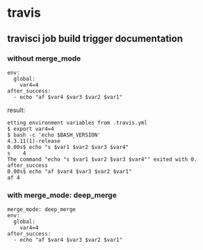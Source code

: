 # travis

## travisci job build trigger documentation
### without merge_mode
```
env:
  global:
    var4=4
after_success:
  - echo "af $var4 $var3 $var2 $var1"
```

result:
```
etting environment variables from .travis.yml
$ export var4=4
$ bash -c 'echo $BASH_VERSION'
4.3.11(1)-release
0.00s$ echo "s $var1 $var2 $var3 $var4"
s    4
The command "echo "s $var1 $var2 $var3 $var4"" exited with 0.
after_success
0.00s$ echo "af $var4 $var3 $var2 $var1"
af 4
```

### with merge_mode: deep_merge
```
merge_mode: deep_merge
env:
  global:
    var4=4
after_success:
  - echo "af $var4 $var3 $var2 $var1"
```
